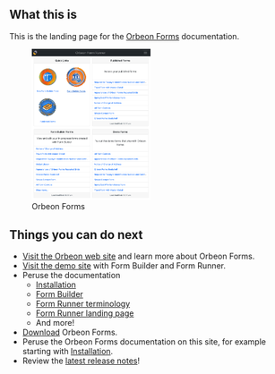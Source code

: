 ## What this is

This is the landing page for the [Orbeon Forms](https://www.orbeon.com/) documentation.

<figure>
    <picture>
        <img src="/release-notes/images/landing.png" width="50%">
    </picture>
    <figcaption>Orbeon Forms</figcaption>
</figure>

## Things you can do next

- [Visit the Orbeon web site](https://www.orbeon.com/) and learn more about Orbeon Forms.
- [Visit the demo site](https://demo.orbeon.com/demo/) with Form Builder and Form Runner.
- Peruse the documentation
    - [Installation](installation/README.md)
    - [Form Builder](form-builder/README.md)
    - [Form Runner terminology](form-runner/overview/terminology.md)
    - [Form Runner landing page](form-runner/feature/landing-page.md)
    - And more!
- [Download](https://www.orbeon.com/download) Orbeon Forms.
- Peruse the Orbeon Forms documentation on this site, for example starting with [Installation](installation/README.md).
- Review the [latest release notes](/release-notes/orbeon-forms-2022.1.md)!